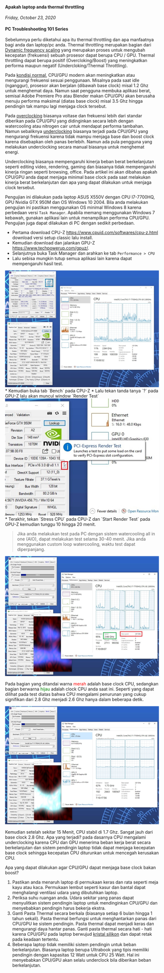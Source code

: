 #### Apakah laptop anda thermal throttling
_Friday, October 23, 2020_

#### PC Troubleshooting 101 Series 

Sebelumnya perlu diketahui apa itu thermal throttling dan apa manfaatnya bagi anda dan laptop/pc anda. 
Thermal throttling merupakan bagian dari [Dynamic frequency scaling](https://en.wikipedia.org/wiki/Dynamic_frequency_scaling) 
yang merupakan proses untuk mengubah kecepatan (frekuensi) sebuah prosesor dapat berupa CPU / GPU. 
Thermal throttling dapat berupa positif (Overcloking/Boost) yang meningkatkan performa maupun negatif 
(Undercloking/Thermal Throttling). 

Pada [kondisi normal](https://en.wikipedia.org/wiki/Advanced_Configuration_and_Power_Interface#Power_states), 
CPU/GPU modern akan meningkatkan atau mengurangi frekuensi sesuai penggunaan. Misalnya pada saat idle (nganggur), 
prosesor akan berjalan (dibawah base clock) misal 1.2 Ghz untuk menghemat daya. Namun saat pengguna membuka aplikasi 
berat, semisal Adobe Premiere Pro atau Blender makan CPU/GPU akan berusaha menuju performa maksimal (diatas base 
clock) misal 3.5 Ghz hingga pendingin tak mampu lagi menjaga clock tersebut.

Pada [overclocking](https://en.wikipedia.org/wiki/Overclocking) biasanya voltase dan frekuensi lebih dari 
standar diberikan pada CPU/GPU yang didinginkan secara lebih dengan watercooling atau nitrogen cair untuk 
mendapat performa tambahan. Namun sebaliknya [underclocking](https://en.wikipedia.org/wiki/Underclocking#Graphics_cards) 
biasanya terjadi pada CPU/GPU yang mengurangi frekuensi karena tidak mampu menjaga base dan boost clock karena 
disebapkan oleh panas berlebih. Namun ada pula pengguna yang melakukan underclocking secara manual biasanya 
untuk menghemat energi.

Underclocking biasanya mempengaruhi kinerja beban berat berkelanjutan seperti editing video, rendering, gaming 
dan biasanya tidak mempengaruhi kinerja ringan seperti browsing, office. Pada artikel ini akan dibahas apakah 
CPU/GPU anda dapat menjaga minimal base clock pada saat melakukan kinerja berat berkelanjutan dan apa yang dapat 
dilakukan untuk menjaga clock tersebut.

Pengujian ini dilakukan pada laptop ASUS X550V dengan CPU I7-7700HQ, GPU Nvidia GTX 950M dan OS Windows 10 2004. 
Bila anda melakukan pengujian ini pastikan menggunakan OS minimal Windows 8 karena perbedaan versi `Task Manager`. 
Apabila memang menggunakan Windows 7 kebawah, gunakan aplikasi lain untuk menampilkan performa CPU/GPU. Pengujian 
juga dapat dilakukan di PC dengan sedikit perbedaan.

* Pertama download CPU-Z <https://www.cpuid.com/softwares/cpu-z.html> download versi setup classic lalu install.
* Kemudian download dan jalankan GPU-Z <https://www.techpowerup.com/gpuz/>.
* Selanjutnya buka Task Manager dan arahkan ke tab `Performance > CPU`
* Lalu sebisa mungkin tutup semua aplikasi lain karena dapat mempengaruhi hasil test.
<div class="row">
	<div class="col-sm-3"></div>
	<div class="col-sm-6">
		<div class="thumbnail">
			<img class="img-responsive" src="./posts/2020-10-23-apakah-laptop-anda-thermal-throttling/1.jpg" alt="img">
		</div>
	</div>
	<div class="col-sm-3"></div>
</div>
* Kemudian buka tab `Bench` pada CPU-Z
* Lalu tekan tanda tanya `?` pada GPU-Z lalu akan muncul window `Render Test`
<div class="row">
	<div class="col-sm-3"></div>
	<div class="col-sm-6">
		<div class="thumbnail">
			<img class="img-responsive" src="./posts/2020-10-23-apakah-laptop-anda-thermal-throttling/2.jpg" alt="img">
		</div>
	</div>
	<div class="col-sm-3"></div>
</div>
* Terakhir, tekan `Stress CPU` pada CPU-Z dan `Start Render Test` pada GPU-Z kemudian tunggu 10 hingga 20 menit.

> Jika anda melakukan test pada PC dengan sistem watercooling all in one (AIO), dapat melakukan test selama 30-40 menit. 
Jika anda menggunakan custom loop watercooling, waktu test dapat diperpanjang.

<div class="row">
	<div class="col-sm-3"></div>
	<div class="col-sm-6">
		<div class="thumbnail">
			<img class="img-responsive" src="./posts/2020-10-23-apakah-laptop-anda-thermal-throttling/3.jpg" alt="img">
		</div>
	</div>
	<div class="col-sm-3"></div>
</div>

Pada bagian yang ditandai warna <span style="color:red;">merah</span> adalah base clock CPU, sedangkan bagian 
berwarna <span style="color:green;">hijau</span> adalah clock CPU anda saat ini. Seperti yang dapat dilihat 
pada test diatas bahwa CPU mengalami penurunan yang cukup signifikan dari 2.8 Ghz menjadi 2.6 Ghz hanya dalam 
beberapa detik.

<div class="row">
	<div class="col-sm-3"></div>
	<div class="col-sm-6">
		<div class="thumbnail">
			<img class="img-responsive" src="./posts/2020-10-23-apakah-laptop-anda-thermal-throttling/4.jpg" alt="img">
		</div>
	</div>
	<div class="col-sm-3"></div>
</div>

Kemudian setelah sekitar 15 Menit, CPU stabil di 1.7 Ghz. Sangat jauh dari base clock 2.8 Ghz. Apa yang terjadi? 
pada dasarnya CPU mengalami underclocking karena CPU dan GPU menerima beban kerja berat secara berkelanjutan dan 
sistem pendingin laptop tidak dapat menjaga kecepatan base clock sehingga kecepatan CPU diturunkan untuk mencegah 
kerusakan CPU.

Apa yang dapat dilakukan agar CPU/GPU dapat menjaga base clock bakan boost?
1. Pastikan anda menaruh laptop di permukaan keras dan rata seperti meja kayu atau kaca. Permukaan lembut seperti kasur 
dan bantal dapat menghalangi ventilasi udara yang dibutuhkan laptop.
1. Periksa suhu ruangan anda. Udara sekitar yang panas dapat menyulitkan sistem pendingin laptop untuk 
mendinginkan CPU/GPU dan menyebabkan pendingin harus bekerja ekstra.
1. Ganti Pasta Thermal secara berkala (biasanya setiap 6 bulan hingga 1 tahun sekali). Pasta thermal berfungsi untuk 
menghantarkan panas dari CPU/GPU ke sistem pendingin. Pasta thermal dapat menjadi keras dan mengurangi daya hantar 
panas. Ganti pasta thermal secara hati - hati karena CPU/GPU pada laptop berwujud [kristal silikon](https://en.wikipedia.org/wiki/Wafer_(electronics)) 
dan dapat retak pada keadaan tertentu.
1. Beberapa laptop tidak memiliki sistem pendingin untuk beban berkelanjutan. Biasanya laptop berupa Ultrabook 
yang tipis memiliki pendingin dengan kapasitas 12 Watt untuk CPU 25 Watt. Hal ini menyebabkan CPU/GPU akan selalu 
underclock bila diberikan beban berkelanjutan.

